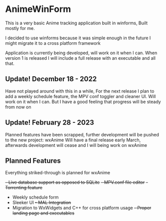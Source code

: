 ﻿# AnimeWinForm

This is a very basic Anime tracking application built in winforms, Built mostly for me.

I decided to use winforms because it was simple enough in the future I might migrate it to a cross platform framework

Application is currently being developed, will work on it when I can. When version 1 is released I will include a full release with an executable and all that.


## Update! December 18 - 2022

Have not played around with this in a while, For the next release I plan to add a weekly schedule feature, the
MPV conf toggler and cleaner UI. Will work on it when I can. But I have a good feeling that progress will be steady
from now on

## Update! February 28 - 2023

Planned features have been scrapped, further development will be pushed to the new project: wxAnime
Will have a final release early March, afterwards development will cease and I will being work on wxAnime


## Planned Features

Everything striked-through is planned for wxAnime

~~- Live database support as opposed to SQLite~~
~~- MPV.conf file editor~~
~~- Torrenting feature~~
- Weekly schedule form
- Sleeker UI
~~- MAL Integration~~
- Migration to WxWidgets and C++ for cross platform usage
~~- Proper landing page and executables~~


